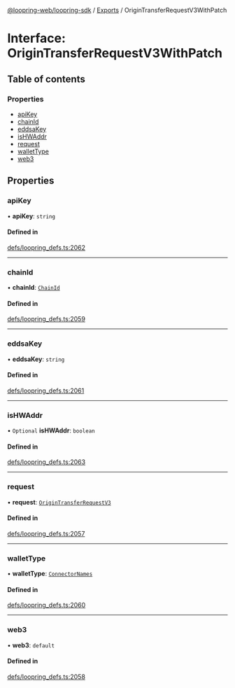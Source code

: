 [@loopring-web/loopring-sdk](../README.md) / [Exports](../modules.md) / OriginTransferRequestV3WithPatch

# Interface: OriginTransferRequestV3WithPatch

## Table of contents

### Properties

- [apiKey](OriginTransferRequestV3WithPatch.md#apikey)
- [chainId](OriginTransferRequestV3WithPatch.md#chainid)
- [eddsaKey](OriginTransferRequestV3WithPatch.md#eddsakey)
- [isHWAddr](OriginTransferRequestV3WithPatch.md#ishwaddr)
- [request](OriginTransferRequestV3WithPatch.md#request)
- [walletType](OriginTransferRequestV3WithPatch.md#wallettype)
- [web3](OriginTransferRequestV3WithPatch.md#web3)

## Properties

### apiKey

• **apiKey**: `string`

#### Defined in

[defs/loopring_defs.ts:2062](https://github.com/Loopring/loopring_sdk/blob/02976c9/src/defs/loopring_defs.ts#L2062)

___

### chainId

• **chainId**: [`ChainId`](../enums/ChainId.md)

#### Defined in

[defs/loopring_defs.ts:2059](https://github.com/Loopring/loopring_sdk/blob/02976c9/src/defs/loopring_defs.ts#L2059)

___

### eddsaKey

• **eddsaKey**: `string`

#### Defined in

[defs/loopring_defs.ts:2061](https://github.com/Loopring/loopring_sdk/blob/02976c9/src/defs/loopring_defs.ts#L2061)

___

### isHWAddr

• `Optional` **isHWAddr**: `boolean`

#### Defined in

[defs/loopring_defs.ts:2063](https://github.com/Loopring/loopring_sdk/blob/02976c9/src/defs/loopring_defs.ts#L2063)

___

### request

• **request**: [`OriginTransferRequestV3`](OriginTransferRequestV3.md)

#### Defined in

[defs/loopring_defs.ts:2057](https://github.com/Loopring/loopring_sdk/blob/02976c9/src/defs/loopring_defs.ts#L2057)

___

### walletType

• **walletType**: [`ConnectorNames`](../enums/ConnectorNames.md)

#### Defined in

[defs/loopring_defs.ts:2060](https://github.com/Loopring/loopring_sdk/blob/02976c9/src/defs/loopring_defs.ts#L2060)

___

### web3

• **web3**: `default`

#### Defined in

[defs/loopring_defs.ts:2058](https://github.com/Loopring/loopring_sdk/blob/02976c9/src/defs/loopring_defs.ts#L2058)
